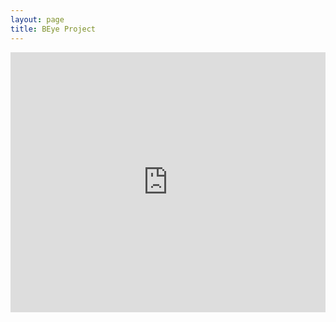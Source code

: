 ```yaml
---
layout: page
title: BEye Project
---
```



<div class="grid">
  <div class="cell cell--2"></div>
  <div class="cell cell--8">
      <div style="left: 0; width: 100%; height: 0; position: relative; padding-bottom: 75.0019%; padding-top: 38px;">
        <iframe src="https://www.slideshare.net/slideshow/embed_code/key/DvdxmrKlkBa3U" style="border: 0; top: 0; left: 0; width: 100%; height: 100%; position: absolute;" allowfullscreen scrolling="no"></iframe>
        </div>
  </div>
  <div class="cell cell--2"></div>
</div>